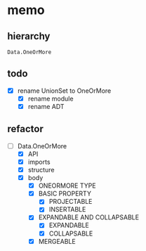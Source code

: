 memo
====

hierarchy
---------

```
Data.OneOrMore
```

todo
----

* [x] rename UnionSet to OneOrMore
	+ [x] rename module
	+ [x] rename ADT

refactor
--------

* [ ] Data.OneOrMore
	+ [x] API
	+ [x] imports
	+ [x] structure
	+ [x] body
		- [x] ONEORMORE TYPE
		- [x] BASIC PROPERTY
			* [x] PROJECTABLE
			* [x] INSERTABLE
		- [x] EXPANDABLE AND COLLAPSABLE
			* [x] EXPANDABLE
			* [x] COLLAPSABLE
		- [x] MERGEABLE
